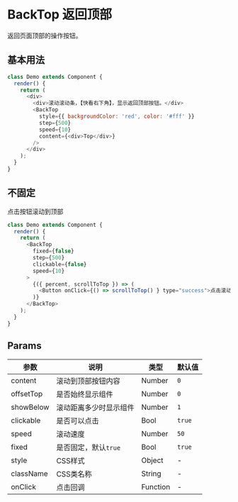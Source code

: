 BackTop 返回顶部
===

返回页面顶部的操作按钮。

## 基本用法

<!--DemoStart--> 
```js
class Demo extends Component {
  render() { 
    return (
      <div>
        <div>滚动滚动条，【快看右下角】，显示返回顶部按钮。</div>
        <BackTop
          style={{ backgroundColor: 'red', color: '#fff' }}
          step={500}
          speed={10}
          content={<div>Top</div>}
        />
      </div>
    );
  }
}
```
<!--End-->

## 不固定

点击按钮滚动到顶部

<!--DemoStart--> 
```js
class Demo extends Component {
  render() { 
    return (
      <BackTop
        fixed={false}
        step={500}
        clickable={false}
        speed={10}
      >
        {({ percent, scrollToTop }) => (
          <Button onClick={() => scrollToTop() } type="success">点击滚动到顶部{`${percent}%`}</Button>
        )}
      </BackTop>
    );
  }
}
```
<!--End-->

## Params

| 参数 | 说明 | 类型 | 默认值 |
|--------- |-------- |--------- |-------- |
| content | 滚动到顶部按钮内容 | Number | `0` |
| offsetTop | 是否始终显示组件 | Number | `0` |
| showBelow | 滚动距离多少时显示组件 | Number | `1` |
| clickable | 是否可以点击 | Bool | `true` |
| speed | 滚动速度 | Number | `50` |
| fixed | 是否固定，默认`true` | Bool | `true` |
| style | CSS样式 | Object | - |
| className | CSS类名称 | String | - |
| onClick | 点击回调 | Function | - |
